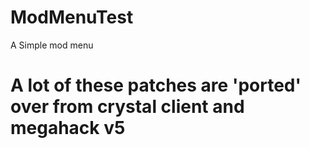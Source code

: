 # ModMenuTest

A Simple mod menu

# A lot of these patches are 'ported' over from crystal client and megahack v5
